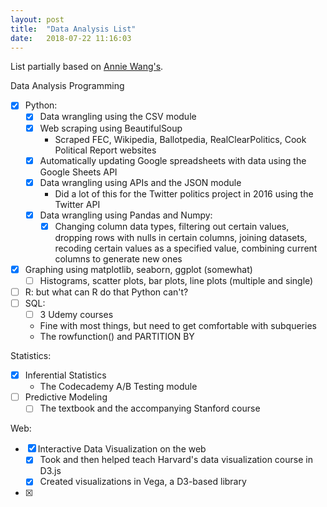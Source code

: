 ```yaml
---
layout: post
title:  "Data Analysis List"
date:   2018-07-22 11:16:03
---
```


List partially based on [Annie Wang's](https://www.guide.progressivedatajobs.org/content/04_skills.html).

Data Analysis Programming
- [x] Python:
	- [x] Data wrangling using the CSV module
	- [x] Web scraping using BeautifulSoup
		- Scraped FEC, Wikipedia, Ballotpedia, RealClearPolitics, Cook Political Report websites
	- [x] Automatically updating Google spreadsheets with data using the Google Sheets API
	- [x] Data wrangling using APIs and the JSON module
		- Did a lot of this for the Twitter politics project in 2016 using the Twitter API
	- [x] Data wrangling using Pandas and Numpy:
		- [x] Changing column data types, filtering out certain values, dropping rows with nulls in certain columns, joining datasets, recoding certain values as a specified value, combining current columns to generate new ones
- [x] Graphing using matplotlib, seaborn, ggplot (somewhat)
	- [ ] Histograms, scatter plots, bar plots, line plots (multiple and single)
- [ ] R: but what can R do that Python can't?
- [ ] SQL:
	- [ ] 3 Udemy courses
	- Fine with most things, but need to get comfortable with subqueries
	- The rowfunction() and PARTITION BY

Statistics:
- [x] Inferential Statistics
	- The Codecademy A/B Testing module
- [ ] Predictive Modeling
	- [ ] The textbook and the accompanying Stanford course

Web:
- [x] Interactive Data Visualization on the web
	- [x] Took and then helped teach Harvard's data visualization course in D3.js
	- [x] Created visualizations in Vega, a D3-based library
- [x]
